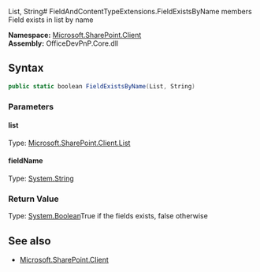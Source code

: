 List, String# FieldAndContentTypeExtensions.FieldExistsByName members
Field exists in list by name  

**Namespace:** [Microsoft.SharePoint.Client](Microsoft.SharePoint.Client.md)  
**Assembly:** OfficeDevPnP.Core.dll  
## Syntax
```C#
public static boolean FieldExistsByName(List, String)
```
### Parameters
#### list
Type: [Microsoft.SharePoint.Client.List](Microsoft.SharePoint.Client.List.md) 
#### 
#### fieldName
Type: [System.String](System.String.md) 
#### 
### Return Value
Type: [System.Boolean](System.Boolean.md)True if the fields exists, false otherwise
## See also
- [Microsoft.SharePoint.Client](Microsoft.SharePoint.Client.md)
